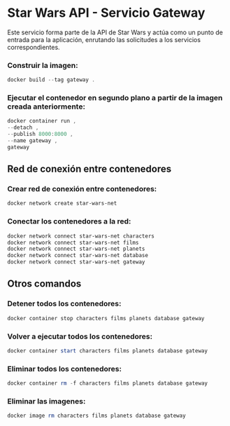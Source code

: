 # Star Wars API - Servicio Gateway

Este servicio forma parte de la API de Star Wars y actúa como un punto de entrada para la aplicación, enrutando las solicitudes a los servicios correspondientes.

### Construir la imagen:

```powershell
docker build --tag gateway .
```

### Ejecutar el contenedor en segundo plano a partir de la imagen creada anteriormente:

```powershell
docker container run ,
--detach ,
--publish 8000:8000 ,
--name gateway ,
gateway
```

## Red de conexión entre contenedores

### Crear red de conexión entre contenedores:

```powershell
docker network create star-wars-net
```

### Conectar los contenedores a la red:

```powershell
docker network connect star-wars-net characters
docker network connect star-wars-net films
docker network connect star-wars-net planets
docker network connect star-wars-net database
docker network connect star-wars-net gateway
```

## Otros comandos

### Detener todos los contenedores:

```powershell
docker container stop characters films planets database gateway
```

### Volver a ejecutar todos los contenedores:

```powershell
docker container start characters films planets database gateway
```

### Eliminar todos los contenedores:

```powershell
docker container rm -f characters films planets database gateway
```

### Eliminar las imagenes:

```powershell
docker image rm characters films planets database gateway
```